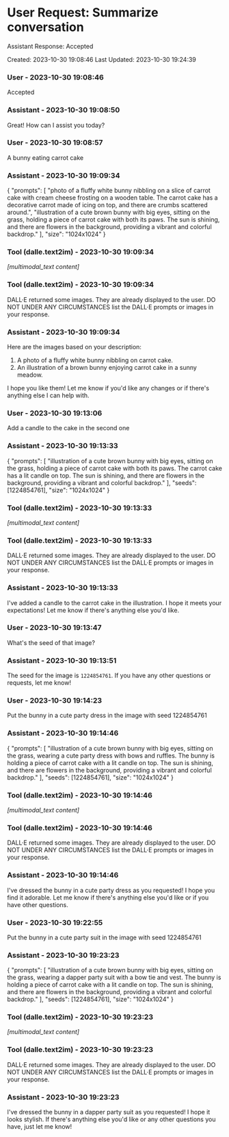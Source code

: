 # User Request: Summarize conversation
Assistant Response: Accepted

Created: 2023-10-30 19:08:46
Last Updated: 2023-10-30 19:24:39

### User - 2023-10-30 19:08:46

Accepted

### Assistant - 2023-10-30 19:08:50

Great! How can I assist you today?

### User - 2023-10-30 19:08:57

A bunny eating carrot cake

### Assistant - 2023-10-30 19:09:34

{
  "prompts": [
    "photo of a fluffy white bunny nibbling on a slice of carrot cake with cream cheese frosting on a wooden table. The carrot cake has a decorative carrot made of icing on top, and there are crumbs scattered around.",
    "illustration of a cute brown bunny with big eyes, sitting on the grass, holding a piece of carrot cake with both its paws. The sun is shining, and there are flowers in the background, providing a vibrant and colorful backdrop."
  ],
  "size": "1024x1024"
}

### Tool (dalle.text2im) - 2023-10-30 19:09:34

*[multimodal_text content]*

### Tool (dalle.text2im) - 2023-10-30 19:09:34

DALL·E returned some images. They are already displayed to the user. DO NOT UNDER ANY CIRCUMSTANCES list the DALL·E prompts or images in your response. 

### Assistant - 2023-10-30 19:09:34

Here are the images based on your description:

1. A photo of a fluffy white bunny nibbling on carrot cake.
2. An illustration of a brown bunny enjoying carrot cake in a sunny meadow.

I hope you like them! Let me know if you'd like any changes or if there's anything else I can help with.

### User - 2023-10-30 19:13:06

Add a candle to the cake in the second one

### Assistant - 2023-10-30 19:13:33

{
  "prompts": [
    "illustration of a cute brown bunny with big eyes, sitting on the grass, holding a piece of carrot cake with both its paws. The carrot cake has a lit candle on top. The sun is shining, and there are flowers in the background, providing a vibrant and colorful backdrop."
  ],
  "seeds": [1224854761],
  "size": "1024x1024"
}

### Tool (dalle.text2im) - 2023-10-30 19:13:33

*[multimodal_text content]*

### Tool (dalle.text2im) - 2023-10-30 19:13:33

DALL·E returned some images. They are already displayed to the user. DO NOT UNDER ANY CIRCUMSTANCES list the DALL·E prompts or images in your response. 

### Assistant - 2023-10-30 19:13:33

I've added a candle to the carrot cake in the illustration. I hope it meets your expectations! Let me know if there's anything else you'd like.

### User - 2023-10-30 19:13:47

What's the seed of that image?

### Assistant - 2023-10-30 19:13:51

The seed for the image is `1224854761`. If you have any other questions or requests, let me know!

### User - 2023-10-30 19:14:23

Put the bunny in a cute party dress in the image with seed 1224854761

### Assistant - 2023-10-30 19:14:46

{
  "prompts": [
    "illustration of a cute brown bunny with big eyes, sitting on the grass, wearing a cute party dress with bows and ruffles. The bunny is holding a piece of carrot cake with a lit candle on top. The sun is shining, and there are flowers in the background, providing a vibrant and colorful backdrop."
  ],
  "seeds": [1224854761],
  "size": "1024x1024"
}

### Tool (dalle.text2im) - 2023-10-30 19:14:46

*[multimodal_text content]*

### Tool (dalle.text2im) - 2023-10-30 19:14:46

DALL·E returned some images. They are already displayed to the user. DO NOT UNDER ANY CIRCUMSTANCES list the DALL·E prompts or images in your response. 

### Assistant - 2023-10-30 19:14:46

I've dressed the bunny in a cute party dress as you requested! I hope you find it adorable. Let me know if there's anything else you'd like or if you have other questions.

### User - 2023-10-30 19:22:55

Put the bunny in a cute party suit in the image with seed 1224854761

### Assistant - 2023-10-30 19:23:23

{
  "prompts": [
    "illustration of a cute brown bunny with big eyes, sitting on the grass, wearing a dapper party suit with a bow tie and vest. The bunny is holding a piece of carrot cake with a lit candle on top. The sun is shining, and there are flowers in the background, providing a vibrant and colorful backdrop."
  ],
  "seeds": [1224854761],
  "size": "1024x1024"
}

### Tool (dalle.text2im) - 2023-10-30 19:23:23

*[multimodal_text content]*

### Tool (dalle.text2im) - 2023-10-30 19:23:23

DALL·E returned some images. They are already displayed to the user. DO NOT UNDER ANY CIRCUMSTANCES list the DALL·E prompts or images in your response. 

### Assistant - 2023-10-30 19:23:23

I've dressed the bunny in a dapper party suit as you requested! I hope it looks stylish. If there's anything else you'd like or any other questions you have, just let me know!

